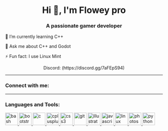 <h1 align="center">Hi 👋, I'm Flowey pro</h1>
<h3 align="center">A passionate gamer developer</h3>

<p align="center">
  <p>🌱 I’m currently learning C++</p>
  <p>💬 Ask me about C++ and Godot</p>
  <p>⚡ Fun fact: I use Linux Mint</p>
</p>

<p align="center">
  Discord: (https://discord.gg/7aFEpS94)
</p>

---

<h3 align="left">Connect with me:</h3>
<p align="left">
  <!-- Add other social links here if you want -->
</p>

---

<h3 align="left">Languages and Tools:</h3>
<p align="left"> 
  <a href="https://www.gnu.org/software/bash/" target="_blank" rel="noreferrer">
    <img src="https://icons-for-free.com/iff/png/512/bash+dark-1331550886960171470.png" alt="bash" width="40" height="40"/>
  </a> 
  <a href="https://getbootstrap.com" target="_blank" rel="noreferrer">
    <img src="https://img.icons8.com/ios-filled/50/000000/bootstrap.png" alt="bootstrap" width="40" height="40"/>
  </a> 
  <a href="https://www.cprogramming.com/" target="_blank" rel="noreferrer">
    <img src="https://img.icons8.com/ios-filled/50/000000/c-plus-plus.png" alt="c" width="40" height="40"/>
  </a> 
  <a href="https://www.w3schools.com/cpp/" target="_blank" rel="noreferrer">
    <img src="https://img.icons8.com/ios-filled/50/000000/c-plus-plus.png" alt="cplusplus" width="40" height="40"/>
  </a> 
  <a href="https://www.w3schools.com/css/" target="_blank" rel="noreferrer">
    <img src="https://img.icons8.com/ios-filled/50/000000/css3.png" alt="css3" width="40" height="40"/>
  </a> 
  <a href="https://git-scm.com/" target="_blank" rel="noreferrer">
    <img src="https://img.icons8.com/ios-filled/50/000000/git.png" alt="git" width="40" height="40"/>
  </a> 
  <a href="https://www.adobe.com/in/products/illustrator.html" target="_blank" rel="noreferrer">
    <img src="https://img.icons8.com/ios-filled/50/000000/adobe-illustrator.png" alt="illustrator" width="40" height="40"/>
  </a> 
  <a href="https://developer.mozilla.org/en-US/docs/Web/JavaScript" target="_blank" rel="noreferrer">
    <img src="https://img.icons8.com/ios-filled/50/000000/javascript.png" alt="javascript" width="40" height="40"/>
  </a> 
  <a href="https://www.linux.org/" target="_blank" rel="noreferrer">
    <img src="https://img.icons8.com/ios-filled/50/000000/linux.png" alt="linux" width="40" height="40"/>
  </a> 
  <a href="https://www.photoshop.com/en" target="_blank" rel="noreferrer">
    <img src="https://img.icons8.com/ios-filled/50/000000/adobe-photoshop.png" alt="photoshop" width="40" height="40"/>
  </a> 
  <a href="https://www.python.org" target="_blank" rel="noreferrer">
    <img src="https://img.icons8.com/ios-filled/50/000000/python.png" alt="python" width="40" height="40"/>
  </a>
</p>
